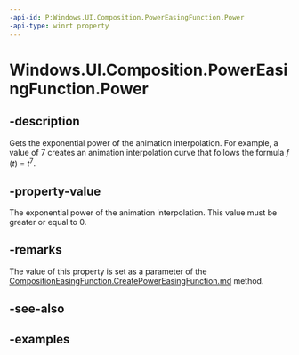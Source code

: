 ```yaml
---
-api-id: P:Windows.UI.Composition.PowerEasingFunction.Power
-api-type: winrt property
---
```


# Windows.UI.Composition.PowerEasingFunction.Power

<!--
public float Power { get; }
-->

## -description

Gets the exponential power of the animation interpolation. For example, a value of 7 creates an animation interpolation curve that follows the formula *f* (*t*) = *t*<sup>7</sup>.

## -property-value

The exponential power of the animation interpolation. This value must be greater or equal to 0.

## -remarks

The value of this property is set as a parameter of the [CompositionEasingFunction.CreatePowerEasingFunction.md](compositioneasingfunction_createpowereasingfunction_938448542.md) method.

## -see-also

## -examples


